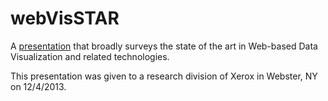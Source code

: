 webVisSTAR
==========

A [presentation](http://curran.github.io/webVisSTAR/) that broadly surveys the state of the art in Web-based Data Visualization and related technologies.

This presentation was given to a research division of Xerox in Webster, NY on 12/4/2013.
